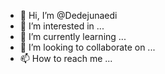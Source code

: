 - 👋 Hi, I’m @Dedejunaedi
- 👀 I’m interested in ...
- 🌱 I’m currently learning ...
- 💞️ I’m looking to collaborate on ...
- 📫 How to reach me ...

<!---
Dedejunaedi/Dedejunaedi is a ✨ special ✨ repository because its `README.md` (this file) appears on your GitHub profile.
You can click the Preview link to take a look at your changes.
--->
